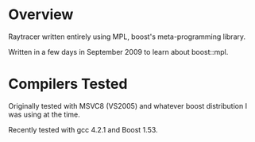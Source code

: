 Overview
========

Raytracer written entirely using MPL, boost's meta-programming library.

Written in a few days in September 2009 to learn about boost::mpl.

Compilers Tested
================

Originally tested with MSVC8 (VS2005) and whatever boost distribution I was using at the time.

Recently tested with gcc 4.2.1 and Boost 1.53.
